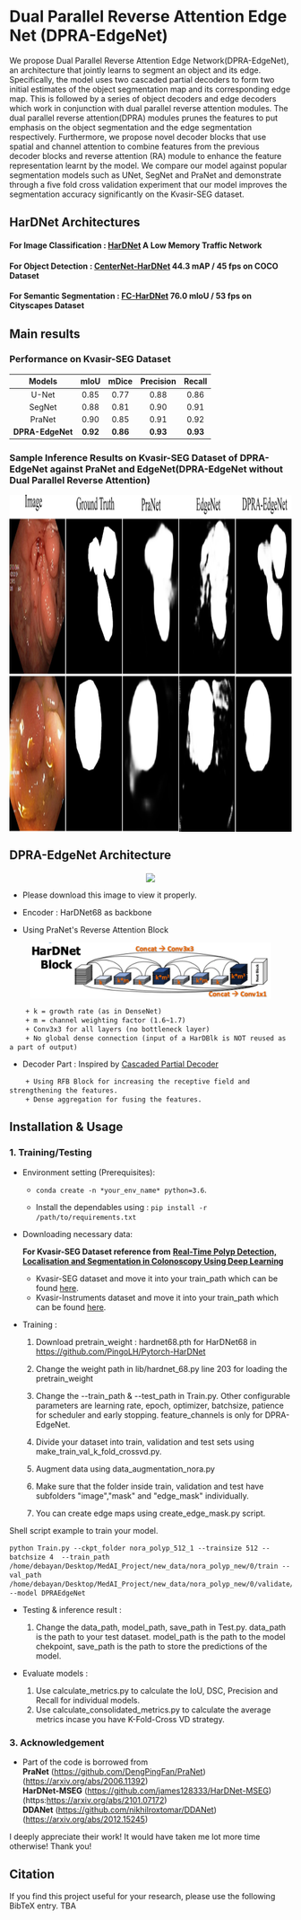 # Dual Parallel Reverse Attention Edge Net (DPRA-EdgeNet)
We propose Dual Parallel Reverse Attention Edge Network(DPRA-EdgeNet), an architecture that jointly learns to segment an object and its edge. Specifically, the model uses two cascaded partial decoders to form two initial estimates of the object segmentation map and its corresponding edge map. This is followed by a series of object decoders and edge decoders which work in conjunction with dual parallel reverse attention modules. The dual parallel reverse attention(DPRA) modules prunes the features to put emphasis on the object segmentation and the edge segmentation respectively. Furthermore, we propose novel decoder blocks that use spatial and channel attention 
to combine features from the previous decoder blocks and reverse attention (RA) module to enhance the feature representation learnt by the model. We compare our model against popular segmentation models such as UNet, SegNet and PraNet and demonstrate through a five fold cross validation experiment that our model improves the segmentation accuracy significantly on the Kvasir-SEG dataset. 


## HarDNet Architectures
#### For Image Classification : [HarDNet](https://github.com/PingoLH/Pytorch-HarDNet) A Low Memory Traffic Network
#### For Object Detection : [CenterNet-HarDNet](https://github.com/PingoLH/CenterNet-HarDNet) 44.3 mAP / 45 fps on COCO Dataset
#### For Semantic Segmentation : [FC-HarDNet](https://github.com/PingoLH/FCHarDNet)  76.0 mIoU / 53 fps on Cityscapes Dataset


## Main results

### Performance on Kvasir-SEG Dataset  


| Models       | mIoU   | mDice  | Precision   | Recall   |
| :----------: | :----: | :----: | :-----------: | :--------: |
|U-Net         | 0.85  | 0.77  | 0.88         |0.86       | 
|SegNet |0.88| 0.81 |0.90 |0.91|
|PraNet |0.90| 0.85 |0.91 |0.92 |
|**DPRA-EdgeNet** |**0.92**   |  **0.86**| **0.93**|**0.93**|


###  Sample Inference Results on Kvasir-SEG Dataset of DPRA-EdgeNet against PraNet and EdgeNet(DPRA-EdgeNet without Dual Parallel Reverse Attention)

<p align="center"> <img src='images/Comparison.png' align="center" height="600px"> </p>

## DPRA-EdgeNet Architecture
<p align="center"> <img src='images/Network_Arch_2.png' align="center" height="400px"> </p> 

- Please download this image to view it properly.

- Encoder : HarDNet68 as backbone
- Using PraNet's Reverse Attention Block

<p align="center"> <img src='images/hardnet.png' align="center" height="100px"> </p> 

```
    + k = growth rate (as in DenseNet)
    + m = channel weighting factor (1.6~1.7)
    + Conv3x3 for all layers (no bottleneck layer)
    + No global dense connection (input of a HarDBlk is NOT reused as a part of output)
```

- Decoder Part : Inspired by [Cascaded Partial Decoder](https://github.com/wuzhe71/CPD)

```
    + Using RFB Block for increasing the receptive field and strengthening the features.
    + Dense aggregation for fusing the features.
```

## Installation & Usage
### 1. Training/Testing


- Environment setting (Prerequisites):
    
    + `conda create -n *your_env_name* python=3.6`.
    
    + Install the dependables using : `pip install -r /path/to/requirements.txt`

- Downloading necessary data:


    **For Kvasir-SEG Dataset reference from**
    [**Real-Time Polyp Detection, Localisation and Segmentation in Colonoscopy Using Deep Learning**](https://arxiv.org/abs/2011.07631)
    
   
    + Kvasir-SEG dataset and move it into your train_path
    which can be found [here](https://datasets.simula.no/kvasir-seg/).
    + Kvasir-Instruments dataset and move it into your train_path
    which can be found [here](https://datasets.simula.no/kvasir-instrument/).
   
- Training :

    1. Download pretrain_weight : hardnet68.pth for HarDNet68 in https://github.com/PingoLH/Pytorch-HarDNet  
    
    2. Change the weight path in lib/hardnet_68.py line 203 for loading the pretrain_weight  
    
    3.  Change the --train_path & --test_path in Train.py. Other configurable parameters are learning rate, epoch, optimizer, batchsize, patience for scheduler and early stopping. feature_channels is only for DPRA-EdgeNet. 
           
    4.  Divide your dataset into train, validation and test sets using make_train_val_k_fold_crossvd.py. 

    5.  Augment data using data_augmentation_nora.py
    
    6.  Make sure that the folder inside train, validation and test have subfolders "image","mask" and "edge_mask" individually.
    
    7.  You can create edge maps using create_edge_mask.py script.

Shell script example to train your model. 
```
python Train.py --ckpt_folder nora_polyp_512_1 --trainsize 512 --batchsize 4  --train_path /home/debayan/Desktop/MedAI_Project/new_data/nora_polyp_new/0/train --val_path /home/debayan/Desktop/MedAI_Project/new_data/nora_polyp_new/0/validate/ --model DPRAEdgeNet
```

- Testing & inference result :

    1. Change the data_path, model_path, save_path in Test.py. data_path is the path to your test dataset. model_path is the path to the model chekpoint, save_path is the path to store the predictions of the model. 
    
- Evaluate models :

    1. Use calculate_metrics.py to calculate the IoU, DSC, Precision and Recall for individual models.
    2. Use calculate_consolidated_metrics.py to calculate the average metrics incase you have K-Fold-Cross VD strategy. 
     
### 3. Acknowledgement

- Part of the code is borrowed from     
**PraNet** (https://github.com/DengPingFan/PraNet) (https://arxiv.org/abs/2006.11392)     
**HarDNet-MSEG** (https://github.com/james128333/HarDNet-MSEG) (https:https://arxiv.org/abs/2101.07172)        
**DDANet** (https://github.com/nikhilroxtomar/DDANet) (https://arxiv.org/abs/2012.15245)    

I deeply appreciate their work! It would have taken me lot more time otherwise! Thank you!



## Citation
If you find this project useful for your research, please use the following BibTeX entry.
    TBA
